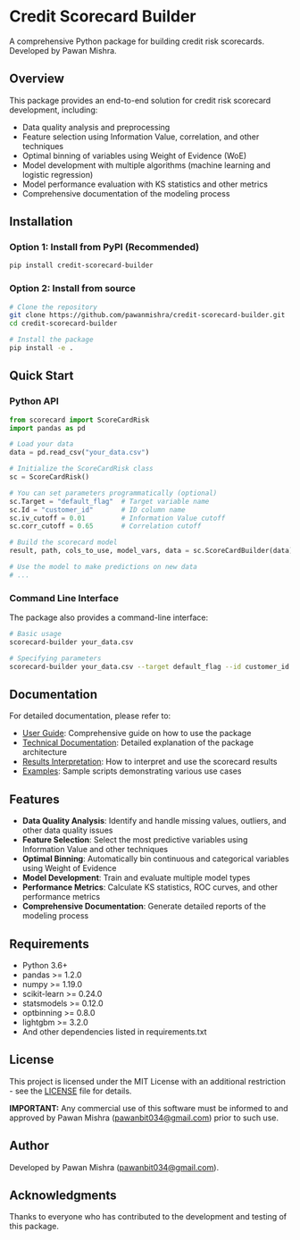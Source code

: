 # Credit Scorecard Builder

A comprehensive Python package for building credit risk scorecards. Developed by Pawan Mishra.

## Overview

This package provides an end-to-end solution for credit risk scorecard development, including:

- Data quality analysis and preprocessing
- Feature selection using Information Value, correlation, and other techniques
- Optimal binning of variables using Weight of Evidence (WoE)
- Model development with multiple algorithms (machine learning and logistic regression)
- Model performance evaluation with KS statistics and other metrics
- Comprehensive documentation of the modeling process

## Installation

### Option 1: Install from PyPI (Recommended)

```bash
pip install credit-scorecard-builder
```

### Option 2: Install from source

```bash
# Clone the repository
git clone https://github.com/pawanmishra/credit-scorecard-builder.git
cd credit-scorecard-builder

# Install the package
pip install -e .
```

## Quick Start

### Python API

```python
from scorecard import ScoreCardRisk
import pandas as pd

# Load your data
data = pd.read_csv("your_data.csv")

# Initialize the ScoreCardRisk class
sc = ScoreCardRisk()

# You can set parameters programmatically (optional)
sc.Target = "default_flag"  # Target variable name
sc.Id = "customer_id"       # ID column name
sc.iv_cutoff = 0.01         # Information Value cutoff
sc.corr_cutoff = 0.65       # Correlation cutoff

# Build the scorecard model
result, path, cols_to_use, model_vars, data = sc.ScoreCardBuilder(data)

# Use the model to make predictions on new data
# ...
```

### Command Line Interface

The package also provides a command-line interface:

```bash
# Basic usage
scorecard-builder your_data.csv

# Specifying parameters
scorecard-builder your_data.csv --target default_flag --id customer_id --iv-cutoff 0.02 --corr-cutoff 0.7
```

## Documentation

For detailed documentation, please refer to:

- [User Guide](USAGE_GUIDE.md): Comprehensive guide on how to use the package
- [Technical Documentation](DOCUMENTATION.md): Detailed explanation of the package architecture
- [Results Interpretation](RESULTS_GUIDE.md): How to interpret and use the scorecard results
- [Examples](examples/): Sample scripts demonstrating various use cases

## Features

- **Data Quality Analysis**: Identify and handle missing values, outliers, and other data quality issues
- **Feature Selection**: Select the most predictive variables using Information Value and other techniques
- **Optimal Binning**: Automatically bin continuous and categorical variables using Weight of Evidence
- **Model Development**: Train and evaluate multiple model types
- **Performance Metrics**: Calculate KS statistics, ROC curves, and other performance metrics
- **Comprehensive Documentation**: Generate detailed reports of the modeling process

## Requirements

- Python 3.6+
- pandas >= 1.2.0
- numpy >= 1.19.0
- scikit-learn >= 0.24.0
- statsmodels >= 0.12.0
- optbinning >= 0.8.0
- lightgbm >= 3.2.0
- And other dependencies listed in requirements.txt

## License

This project is licensed under the MIT License with an additional restriction - see the [LICENSE](LICENSE) file for details.

**IMPORTANT:** Any commercial use of this software must be informed to and approved by Pawan Mishra (pawanbit034@gmail.com) prior to such use.

## Author

Developed by Pawan Mishra (pawanbit034@gmail.com).

## Acknowledgments

Thanks to everyone who has contributed to the development and testing of this package. 